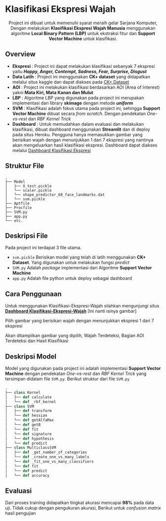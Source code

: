 # Klasifikasi Ekspresi Wajah

<center>Project ini dibuat untuk memenuhi syarat meraih gelar Sarjana Komputer, Dengan melakukan <b>Klasifikasi Ekspresi Wajah Manusia</b> menggunakan algoritme <b>Local Binary Pattern (LBP)</b> untuk ekstraksi fitur dan <b>Support Vector Machine</b> untuk klasifikasi. </center>



## Overview


 - **Ekspresi** : Project ini dapat melakukan klasifikasi sebanyak 7 ekspresi yaitu ***Happy, Anger, Contempt, Sadness, Fear, Surprise, Disgust***
 - **Data Latih** : Project ini menggunakan **CK+ dataset** yang didapatkan melalui situs kaggle dan dapat diakses pada [CK+ Dataset](https://www.kaggle.com/shawon10/ckplus) 
 - **AOI** : Project ini melakukan klasifikasi berdasarkan AOI (Area of Interest) yakni **Mata Kiri, Mata Kanan dan Mulut**
 - **LBP** : Algoritme LBP yang digunakan pada project ini merupakan implementasi dari library **skimage** dengan metode ***uniform*** 
 - **SVM** : Klasifikasi adalah fokus utama pada project ini, sehingga **Support Vector Machine** dibuat secara *from scratch*. Dengan pendekatan *One-vs-rest* dan *RBF Kernel Trick*
 - **Dashboard** : Untuk memudahkan dalam evaluasi dan melakukan klasifikasi, dibuat dashboard menggunakan **Streamlit** dan di deploy pada situs Heroku. Pengguna hanya memasukkan gambar yang berisikan wajah dengan menunjukkan  1 dari 7 ekspresi yang nantinya akan mengeluarkan hasil klasifikasi ekspresi. 
 Dashboard dapat diakses melalui [Dashboard Klasifikasi Ekspresi](http://klasifikasi-ekspresi-wajah.herokuapp.com/)
 
## Struktur File

```
.
├── Model
│   ├── X_test.pickle
│   └── scaler.pickle
│   └── shape_predictor_68_face_landmarks.dat
│   └── svm.pickle
├── Aptfile
├── Procfile
├── SVM.py
├── app.py
└── etc.
```

## Deskripsi File

Pada project ini terdapat 3 file utama.

 - `svm.pickle` Berisikan model yang telah di latih menggunakan **CK+ Dataset**. Yang digunakan untuk melakukan fungsi *predict*
 - `SVM.py` Adalah *package* implementasi dari Algoritme **Support Vector Machine** 
 - `app.py` Adalah file python untuk deploy sebagai dashboard

## Cara Penggunaan

Untuk menggunakan Klasifikasi-Ekspresi-Wajah silahkan mengunjungi situs
[**Dashboard Klasifikasi-Ekspresi-Wajah**](http://klasifikasi-ekspresi-wajah.herokuapp.com/)
[Ini nanti isinya gambar]

Pilih gambar yang berisikan wajah dengan menunjukkan ekspresi 1 dari 7 ekspresi

Akan ditampilkan gambar yang dipilih, Wajah Terdeteksi, Bagian AOI Terdeteksi dan Hasil Klasifikasi

## Deskripsi Model

Model yang digunakan pada project ini adalah implementasi **Support Vector Machine** dengan pendekatan *One-vs-rest* dan *RBF Kernel Trick* yang tersimpan didalam file `SVM.py`. 
Berikut struktur dari  file `SVM.py`
```python
.
├── class Kernel
│   ├── def calculate
│   └── def _rbf_kernel
├── class SVM
│   ├── def transform
│   └── def hessian
│   └── def getAlfaMax
│   └── def getB
│   └── def fit
│   └── def signature
│   └── def hypothesis
│   └── def predict
├── class MulticlassSVM
│   ├── def _get_number_of_categories
│   └── def _create_one_vs_many_labels
│   └── def _fit_one_vs_many_classifiers
│   └── def fit
│   └── def predict
│   └── def accuracy
```

## Evaluasi

Dari proses training didapatkan tingkat akurasi mencapai **98%** pada data uji. 
Tidak cukup dengan pengukuran akurasi, Berikut untuk *confusion matrix* hasil pengujian
